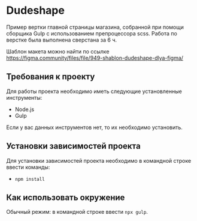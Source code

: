 # Dudeshape
Пример вертки главной страницы магазина, собранной при помощи сборщика Gulp с использованием препроцессора scss. Работа по верстке была выполнена сверстана за 6 ч.

Шаблон макета можно найти по ссылке https://figma.community/files/file/949-shablon-dudeshape-dlya-figma/

## Требования к проекту
Для работы проекта необходимо иметь следующие установленные инструменты:
-	Node.js
-	Gulp

Если у вас данных инструментов нет, то их необходимо установить.

## Установки зависимостей проекта
Для установки зависимостей проекта необходимо в командной строке ввести команды:
-	`npm install`

## Как использовать окружение

Обычный режим: в командной строке ввести `npx gulp`.